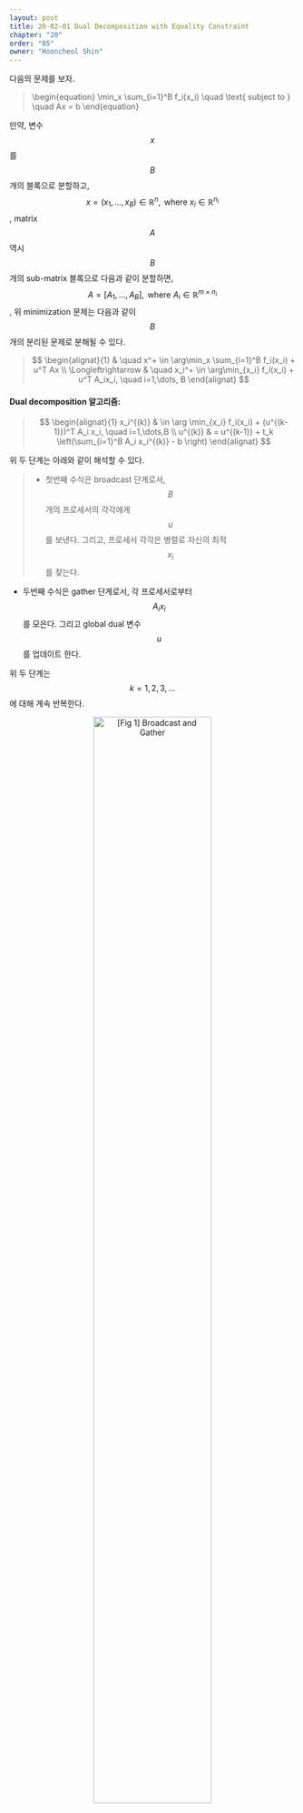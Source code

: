 ```yaml
---
layout: post
title: 20-02-01 Dual Decomposition with Equality Constraint
chapter: "20"
order: "05"
owner: "Hooncheol Shin"
---
```


다음의 문제를 보자. 
>\begin{equation}
\min_x \sum_{i=1}^B f_i(x_i) \quad \text{ subject to } \quad Ax = b
\end{equation}

만약, 변수 $$x$$를 $$B$$개의 블록으로 분할하고, $$x = (x_1,\dots,x_B) \in \mathbb{R}^n, \text{ where } x_i \in \mathbb{R}^{n_i}$$, matrix $$A$$ 역시 $$B$$개의 sub-matrix 블록으로 다음과 같이 분할하면, $$A = [A_1, \dots, A_B], \text{ where } A_i \in \mathbb{R}^{m \times n_i}$$, 위 minimization 문제는 다음과 같이 $$B$$개의 분리된 문제로 분해될 수 있다.  
> $$
> \begin{alignat}{1}
> & \quad x^+ \in \arg\min_x \sum_{i=1}^B f_i(x_i) + u^T Ax  \\
> \Longleftrightarrow & \quad x_i^+ \in \arg\min_{x_i} f_i(x_i) + u^T A_ix_i, \quad i=1,\dots, B
> \end{alignat}
> $$

#### Dual decomposition 알고리즘: 

> $$
> \begin{alignat}{1}
> x_i^{(k)} & \in \arg \min_{x_i} f_i(x_i) + (u^{(k-1)})^T A_i x_i, \quad i=1,\dots,B  \\
> u^{(k)}   & = u^{(k-1)} + t_k \left(\sum_{i=1}^B A_i x_i^{(k)} - b \right)
> \end{alignat}
> $$

위 두 단계는 아래와 같이 해석할 수 있다. 
>* 첫번째 수식은 broadcast 단계로서, $$B$$개의 프로세서의 각각에게 $$u$$를 보낸다. 그리고, 프로세서 각각은 병렬로 자신의 최적 $$x_i$$를 찾는다.   
* 두번째 수식은 gather 단계로서, 각 프로세서로부터 $$A_i x_i$$를 모은다. 그리고 global dual 변수 $$u$$를 업데이트 한다. 

위 두 단계는 $$k=1,2,3,\dots$$에 대해 계속 반복한다. 

<figure class="image" style="align: center;">
<p align="center">
  <img src="https://wikidocs.net/images/page/23703/decomposition.png" alt="[Fig 1] Broadcast and Gather" width="70%">
  <figcaption style="text-align: center;">[Fig 1] Broadcast and Gather</figcaption>
</p>
</figure>
